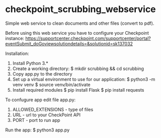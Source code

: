 # checkpoint_scrubbing_webservice
Simple web service to clean documents and other files (convert to pdf).

Before using this web service you have to configure your Checkpoint instance: 
https://supportcenter.checkpoint.com/supportcenter/portal?eventSubmit_doGoviewsolutiondetails=&solutionid=sk137032

Installation:

1. Install Python 3.*
2. Create a working directory:
  $ mkdir scrubbing && cd scrubbing
3. Copy app.py to the directory
4. Set up a virtual environment to use for our application:
  $ python3 -m venv venv
  $ source venv/bin/activate
5. Install required modules
  $ pip install Flask
  $ pip install requests
  
To confugure app edit file app.py:
1. ALLOWED_EXTENSIONS - type of files
2. URL - url to your CheckPoint API
3. PORT - port to run app


Run the app:
  $ python3 app.py

